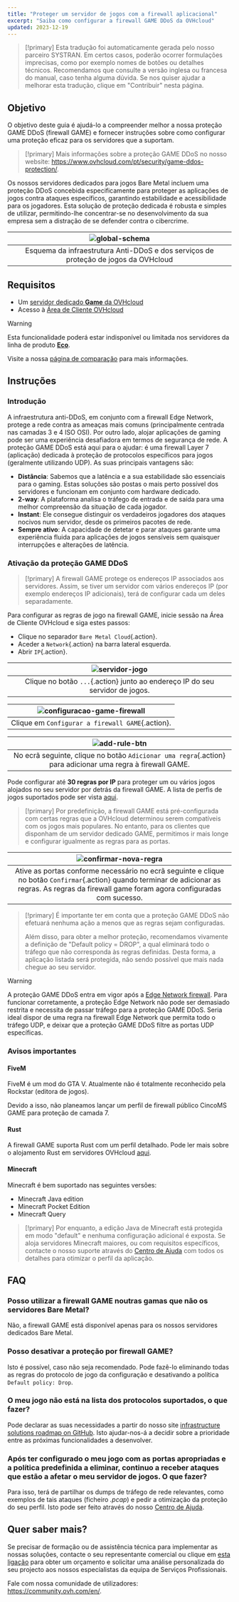 ```yaml
---
title: "Proteger um servidor de jogos com a firewall aplicacional"
excerpt: "Saiba como configurar a firewall GAME DDoS da OVHcloud"
updated: 2023-12-19
---
```


> [!primary]
> Esta tradução foi automaticamente gerada pelo nosso parceiro SYSTRAN. Em certos casos, poderão ocorrer formulações imprecisas, como por exemplo nomes de botões ou detalhes técnicos. Recomendamos que consulte a versão inglesa ou francesa do manual, caso tenha alguma dúvida. Se nos quiser ajudar a melhorar esta tradução, clique em "Contribuir" nesta página.
>

## Objetivo

O objetivo deste guia é ajudá-lo a compreender melhor a nossa proteção GAME DDoS (firewall GAME) e fornecer instruções sobre como configurar uma proteção eficaz para os servidores que a suportam.

> [!primary]
> Mais informações sobre a proteção GAME DDoS no nosso website: <https://www.ovhcloud.com/pt/security/game-ddos-protection/>.
> 

Os nossos servidores dedicados para jogos Bare Metal incluem uma proteção DDoS concebida especificamente para proteger as aplicações de jogos contra ataques específicos, garantindo estabilidade e acessibilidade para os jogadores. Esta solução de proteção dedicada é robusta e simples de utilizar, permitindo-lhe concentrar-se no desenvolvimento da sua empresa sem a distração de se defender contra o cibercrime.

| ![global-schema](global_schema_focus_game.png) |
|:--:|
| Esquema da infraestrutura Anti-DDoS e dos serviços de proteção de jogos da OVHcloud |

## Requisitos

- Um [servidor dedicado **Game** da OVHcloud](https://www.ovhcloud.com/pt/bare-metal/prices/#filterType=range_element&filterValue=game)
- Acesso à [Área de Cliente OVHcloud](https://www.ovh.com/auth/?action=gotomanager&from=https://www.ovh.pt/&ovhSubsidiary=pt)

> [!warning]
> Esta funcionalidade poderá estar indisponível ou limitada nos servidores da linha de produto [**Eco**](https://eco.ovhcloud.com/pt/about/).
>
> Visite a nossa [página de comparação](https://eco.ovhcloud.com/pt/compare/) para mais informações.

## Instruções

### Introdução

A infraestrutura anti-DDoS, em conjunto com a firewall Edge Network, protege a rede contra as ameaças mais comuns (principalmente centrada nas camadas 3 e 4 ISO OSI). Por outro lado, alojar aplicações de gaming pode ser uma experiência desafiadora em termos de segurança de rede. A proteção GAME DDoS está aqui para o ajudar: é uma firewall Layer 7 (aplicação) dedicada à proteção de protocolos específicos para jogos (geralmente utilizando UDP). As suas principais vantagens são:

- **Distância**: Sabemos que a latência e a sua estabilidade são essenciais para o gaming. Estas soluções são postas o mais perto possível dos servidores e funcionam em conjunto com hardware dedicado.
- **2-way**: A plataforma analisa o tráfego de entrada e de saída para uma melhor compreensão da situação de cada jogador.
- **Instant**: Ele consegue distinguir os verdadeiros jogadores dos ataques nocivos num servidor, desde os primeiros pacotes de rede.
- **Sempre ativo**: A capacidade de detetar e parar ataques garante uma experiência fluida para aplicações de jogos sensíveis sem quaisquer interrupções e alterações de latência.

### Ativação da proteção GAME DDoS

> [!primary]
> A firewall GAME protege os endereços IP associados aos servidores. Assim, se tiver um servidor com vários endereços IP (por exemplo endereços IP adicionais), terá de configurar cada um deles separadamente.
>

Para configurar as regras de jogo na firewall GAME, inicie sessão na Área de Cliente OVHcloud e siga estes passos:

- Clique no separador `Bare Metal Cloud`{.action}.
- Aceder a `Network`{.action} na barra lateral esquerda.
- Abrir `IP`{.action}.

| ![servidor-jogo](firewall_game_01_blur.png) |
|:--:|
| Clique no botão `...`{.action} junto ao endereço IP do seu servidor de jogos. |

| ![configuracao-game-firewall](firewall_game_02.png) |
|:--:|
| Clique em `Configurar a firewall GAME`{.action}. |


|![add-rule-btn](firewall_game_03.png) |
|:--:|
| No ecrã seguinte, clique no botão `Adicionar uma regra`{.action} para adicionar uma regra à firewall GAME. |

Pode configurar até **30 regras por IP** para proteger um ou vários jogos alojados no seu servidor por detrás da firewall GAME. A lista de perfis de jogos suportados pode ser vista [aqui](https://www.ovhcloud.com/pt/security/game-ddos-protection/).

> [!primary]
> Por predefinição, a firewall GAME está pré-configurada com certas regras que a OVHcloud determinou serem compatíveis com os jogos mais populares. No entanto, para os clientes que disponham de um servidor dedicado GAME, permitimos ir mais longe e configurar igualmente as regras para as portas.
> 

| ![confirmar-nova-regra](firewall_game_04.png) |
|:--:|
| Ative as portas conforme necessário no ecrã seguinte e clique no botão `Confirmar`{.action} quando terminar de adicionar as regras. As regras da firewall game foram agora configuradas com sucesso. |

> [!primary]
> É importante ter em conta que a proteção GAME DDoS não efetuará nenhuma ação a menos que as regras sejam configuradas.
>
> Além disso, para obter a melhor proteção, recomendamos vivamente a definição de "Default policy = DROP", a qual eliminará todo o tráfego que não corresponda às regras definidas. Desta forma, a aplicação listada será protegida, não sendo possível que mais nada chegue ao seu servidor.
> 

> [!warning]
> A proteção GAME DDoS entra em vigor após a [Edge Network firewall](firewall_network1.). Para funcionar corretamente, a proteção Edge Network não pode ser demasiado restrita e necessita de passar tráfego para a proteção GAME DDoS. Seria ideal dispor de uma regra na firewall Edge Network que permita todo o tráfego UDP, e deixar que a proteção GAME DDoS filtre as portas UDP específicas.
>

### Avisos importantes

#### FiveM

FiveM é um mod do GTA V. Atualmente não é totalmente reconhecido pela Rockstar (editora de jogos).

Devido a isso, não planeamos lançar um perfil de firewall público CincoMS GAME para proteção de camada 7.

#### Rust

A firewall GAME suporta Rust com um perfil detalhado. Pode ler mais sobre o alojamento Rust em servidores OVHcloud [aqui](https://www.ovhcloud.com/pt/bare-metal/game/rust-server/).

#### Minecraft

Minecraft é bem suportado nas seguintes versões:

- Minecraft Java edition 
- Minecraft Pocket Edition
- Minecraft Query

> [!primary]
> Por enquanto, a edição Java de Minecraft está protegida em modo "default" e nenhuma configuração adicional é exposta. Se aloja servidores Minecraft maiores, ou com requisitos específicos, contacte o nosso suporte através do [Centro de Ajuda](https://help.ovhcloud.com/csm?id=csm_get_help) com todos os detalhes para otimizar o perfil da aplicação.
>

## FAQ

### Posso utilizar a firewall GAME noutras gamas que não os servidores Bare Metal?

Não, a firewall GAME está disponível apenas para os nossos servidores dedicados Bare Metal.

### Posso desativar a proteção por firewall GAME?

Isto é possível, caso não seja recomendado. Pode fazê-lo eliminando todas as regras do protocolo de jogo da configuração e desativando a política `Default policy: Drop`.

### O meu jogo não está na lista dos protocolos suportados, o que fazer?

Pode declarar as suas necessidades a partir do nosso site [infrastructure solutions roadmap on GitHub](https://github.com/orgs/ovh/projects/16/views/14). Isto ajudar-nos-á a decidir sobre a prioridade entre as próximas funcionalidades a desenvolver.

### Após ter configurado o meu jogo com as portas apropriadas e a política predefinida a eliminar, continuo a receber ataques que estão a afetar o meu servidor de jogos. O que fazer?

Para isso, terá de partilhar os dumps de tráfego de rede relevantes, como exemplos de tais ataques (ficheiro *.pcap*) e pedir a otimização da proteção do seu perfil. Isto pode ser feito através do nosso [Centro de Ajuda](https://help.ovhcloud.com/csm?id=csm_get_help).

## Quer saber mais?

Se precisar de formação ou de assistência técnica para implementar as nossas soluções, contacte o seu representante comercial ou clique em [esta ligação](https://www.ovhcloud.com/pt/professional-services/) para obter um orçamento e solicitar uma análise personalizada do seu projecto aos nossos especialistas da equipa de Serviços Profissionais.

Fale com nossa comunidade de utilizadores: <https://community.ovh.com/en/>.